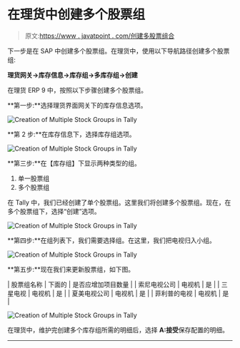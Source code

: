 # 在理货中创建多个股票组

> 原文:[https://www . javatpoint . com/创建多股票组合](https://www.javatpoint.com/creation-of-multiple-stock-groups-in-tally)

下一步是在 SAP 中创建多个股票组。在理货中，使用以下导航路径创建多个股票组:

**理货网关→库存信息→库存组→多库存组→创建**

在理货 ERP 9 中，按照以下步骤创建多个股票组。

**第一步:**选择理货界面网关下的库存信息选项。

![Creation of Multiple Stock Groups in Tally](../Images/92325c151dc85ffb2afd414b2f424a7d.png)

**第 2 步:**在库存信息下，选择库存组选项。

![Creation of Multiple Stock Groups in Tally](../Images/116835877d0e7320642ee79260f5840c.png)

**第三步:**在【库存组】下显示两种类型的组。

1.  单一股票组
2.  多个股票组

在 Tally 中，我们已经创建了单个股票组。这里我们将创建多个股票组。现在，在多个股票组下，选择“创建”选项。

![Creation of Multiple Stock Groups in Tally](../Images/5261bd1731aac1571139e67e19c73b70.png)

**第四步:**在组列表下，我们需要选择组。在这里，我们把电视归入小组。

![Creation of Multiple Stock Groups in Tally](../Images/0d630bae1034ccdc6610b3eef04ed9f8.png)

**第五步:**现在我们来更新股票组，如下图。

| 股票组名称 | 下面的 | 是否应增加项目数量 |
| 索尼电视公司 | 电视机 | 是 |
| 三星电视 | 电视机 | 是 |
| 夏美电视公司 | 电视机 | 是 |
| 菲利普的电视 | 电视机 | 是 |

![Creation of Multiple Stock Groups in Tally](../Images/7ed8a82a76a1e982e1c09bf600373068.png)

在理货中，维护完创建多个库存组所需的明细后，选择 **A:接受**保存配置的明细。

* * *